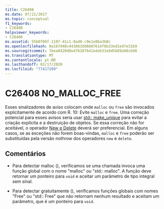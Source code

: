 ```yaml
---
title: C26408
ms.date: 07/21/2017
ms.topic: conceptual
f1_keywords:
- C26408
helpviewer_keywords:
- C26408
ms.assetid: 55b0706f-1107-41c1-8ad0-c9e1e86a3b8c
ms.openlocfilehash: 0a167d40c443863dd6607614f6b33ed1e47e31b9
ms.sourcegitcommit: 7bea0420d0e476287641edeb33a9d5689a98cb98
ms.translationtype: MT
ms.contentlocale: pt-BR
ms.lasthandoff: 02/17/2020
ms.locfileid: "77417209"
---
```

# <a name="c26408-no_malloc_free"></a>C26408 NO_MALLOC_FREE

Esses sinalizadores de aviso colocam onde `malloc` ou `free` são invocados explicitamente de acordo com R. 10: Evite `malloc` e `free`. Uma correção potencial para esses avisos seria usar [std:: make_unique](/cpp/standard-library/memory-functions#make_unique) para evitar a criação explícita e a destruição de objetos. Se essa correção não for aceitável, o operador [New e Delete](/cpp/cpp/new-and-delete-operators) deverá ser preferencial. Em alguns casos, se as exceções não forem boas-vindas, `malloc` e `free` poderão ser substituídas pela versão nothrow dos operadores `new` e `delete`.

## <a name="remarks"></a>Comentários

- Para detectar malloc (), verificamos se uma chamada invoca uma função global com o nome "malloc" ou "std:: malloc". A função deve retornar um ponteiro para `void` e aceitar um parâmetro de tipo integral sem sinal.

- Para detectar gratuitamente (), verificamos funções globais com nomes "Free" ou "std:: Free" que não retornam nenhum resultado e aceitam um parâmetro, que é um ponteiro para `void`.
